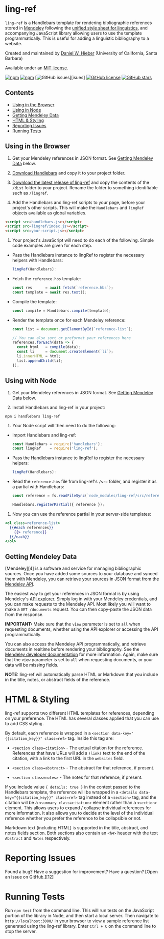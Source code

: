 # ling-ref

`ling-ref` is a Handlebars template for rendering bibliographic references stored in [Mendeley][Mendeley] following the [unified style sheet for linguistics][unified], and accompanying JavaScript library allowing users to use the template programmatically. This is useful for adding a linguistic bibliography to a website.

Created and maintained by [Daniel W. Hieber][DWH] (University of California, Santa Barbara)

Available under an [MIT license][9].

<!-- BADGES -->

[![npm](https://img.shields.io/npm/v/ling-ref.svg)][npm]
[![npm](https://img.shields.io/npm/dt/ling-ref.svg)][npm]
[![GitHub issues](https://img.shields.io/github/issues/dwhieb/ling-ref.svg)][isues]
[![GitHub license](https://img.shields.io/github/license/dwhieb/ling-ref.svg)][license]
[![GitHub stars](https://img.shields.io/github/stars/dwhieb/ling-ref.svg?style=social)][GitHub]

## Contents

* [Using in the Browser](#using-in-the-browser)
* [Using in Node](#using-in-node)
* [Getting Mendeley Data](#getting-mendeley-data)
* [HTML & Styling](#html--styling)
* [Reporting Issues](#reporting-issues)
* [Running Tests](#running-tests)

## Using in the Browser

1. Get your Mendeley references in JSON format. See [Getting Mendeley Data](#getting-mendeley-data) below.

1. [Download Handlebars][7] and copy it to your project folder.

1. [Download the latest release of ling-ref][6] and copy the contents of the `/dist` folder to your project. Rename the folder to something identifiable such as `/lingref`.

1. Add the Handlebars and ling-ref scripts to your page, before your project's other scripts. This will make the `Handlebars` and `lingRef` objects available as global variables.

  ```html
  <script src=handlebars.js></script>
  <script src=lingref/index.js></script>
  <script src=your-script.js></script>
  ```

1. Your project's JavaScript will need to do each of the following. Simple code examples are given for each step.

  - Pass the Handlebars instance to lingRef to register the necessary helpers with Handlebars:

    ```js
    lingRef(Handlebars):
    ```

  - Fetch the `reference.hbs` template:

    ```js
    const res      = await fetch(`reference.hbs`);
    const template = await res.text();
    ```

  - Compile the template:

    ```js
    const compile = Handlebars.compile(template);
    ```

  - Render the template once for each Mendeley reference:

    ```js
    const list = document.getElementById(`reference-list`);

    // You can also sort or preformat your references here
    references.forEach(data => {
      const html   = compile(data);
      const li     = document.createElement(`li`);
      li.innerHTML = html;
      list.appendChild(li);
    });
    ```

## Using with Node

1. Get your Mendeley references in JSON format. See [Getting Mendeley Data](#getting-mendeley-data) below.

1. Install Handlebars and ling-ref in your project:

  ```
  npm i handlebars ling-ref
  ```

1. Your Node script will then need to do the following:

  - Import Handlebars and ling-ref:

    ```js
    const Handlebars = require('handlebars');
    const lingRef    = require('ling-ref');
    ```

  - Pass the Handlebars instance to lingRef to register the necessary helpers:

    ```js
    lingRef(Handlebars):
    ```

  - Read the `reference.hbs` file from ling-ref's `/src` folder, and register it as a partial with Handlebars:

    ```js
    const reference = fs.readFileSync(`node_modules/ling-ref/src/reference.hbs`, `utf8`);

    Handlebars.registerPartial({ reference });
    ```

1. Now you can use the reference partial in your server-side templates:

  ```hbs
  <ol class=reference-list>
    {{#each references}}
      {{> reference}}
    {{/each}}
  </ol>
  ```

## Getting Mendeley Data

[Mendeley][4] is a software and service for managing bibliographic sources. Once you have added some sources to your database and synced them with Mendeley, you can retrieve your sources in JSON format from the [Mendeley API][10].

The easiest way to get your references in JSON format is by using Mendeley's [API explorer][11]. Simply log in with your Mendeley credentials, and you can make requests to the Mendeley API. Most likely you will want to make a `GET /documents` request. You can then copy-paste the JSON data from the response.

**IMPORTANT:** Make sure that the `view` parameter is set to `all` when requesting documents, whether using the API explorer or accessing the API programmatically.

You can also access the Mendeley API programmatically, and retrieve documents in realtime before rendering your bibliography. See the [Mendeley developer documentation][10] for more information. Again, make sure that the `view` parameter is set to `all` when requesting documents, or your data will be missing fields.

**NOTE:** ling-ref will automatically parse HTML or Markdown that you include in the title, notes, or abstract fields of the reference.

# HTML & Styling

ling-ref supports two different HTML templates for references, depending on your preference. The HTML has several classes applied that you can use to add CSS styling.

By default, each reference is wrapped in a `<section data-key="{{citation_key}}" class=ref>` tag. Inside this tag are:

  - `<section class=citation>` - The actual citation for the reference. References that have URLs will add a `(link)` text to the end of the citation, with a link to the first URL in the `websites` field.

  - `<section class=abstract>` - The abstract for that reference, if present.

  - `<section class=notes>` - The notes for that reference, if present.

If you include value `{ details: true }` in the context passed to the Handlebars template, the reference will be wrapped in a `<details data-key="{{citation_key}}" class=ref>` tag instead of a `<section>` tag, and the citation will be a `<summary class=citation>` element rather than a `<section>` element. This allows users to expand / collapse individual references for more information. It also allows you to decide at the level of the individual reference whether you prefer the reference to be collapsible or not.

Markdown text (including HTML) is supported in the title, abstract, and notes fields section. Both sections also contain an `<h4>` header with the text `Abstract` and `Notes` respectively.

# Reporting Issues

Found a bug? Have a suggestion for improvement? Have a question? [Open an issue on GitHub.][12]

# Running Tests

Run `npm test` from the command line. This will run tests on the JavaScript portion of the library in Node, and then start a local server. Then navigate to `http://localhost:3000/` in your browser to view a sample reference list generated using the ling-ref library. Enter `Ctrl + C` on the command line to stop the server.

<!-- LINKS -->

[DWH]:      https://danielhieber.com
[GitHub]:   https://github.com/dwhieb/ling-ref
[issues]:   https://github.com/dwhieb/ling-ref/issues
[license]:  https://github.com/dwhieb/ling-ref/blob/master/LICENSE.md
[Mendeley]: https://www.mendeley.com
[npm]:      https://www.npmjs.com/package/ling-ref
[unified]:  https://www.linguisticsociety.org/resource/unified-style-sheet

[5]: https://danielhieber.com/bibliographies/flexibility
[6]: https://github.com/dwhieb/ling-ref/releases
[7]: http://handlebarsjs.com/installation.html
[8]: http://handlebarsjs.com/
[9]: https://opensource.org/licenses/MIT
[10]: http://dev.mendeley.com
[11]: https://api.mendeley.com/apidocs/docs
